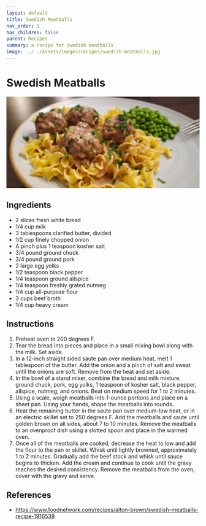 ```yaml
---
layout: default
title: Swedish Meatballs
nav_order: 1
has_children: false
parent: Recipes
summary: a recipe for swedish meatballs
image: ../../assets/images/recipes/swedish-meatballs.jpg
---
```


# Swedish Meatballs

![](../../assets/images/recipes/swedish-meatballs.jpg)

## Ingredients
- 2 slices fresh white bread
- 1/4 cup milk
- 3 tablespoons clarified butter, divided
- 1/2 cup finely chopped onion
- A pinch plus 1 teaspoon kosher salt
- 3/4 pound ground chuck
- 3/4 pound ground pork
- 2 large egg yolks
- 1/2 teaspoon black pepper
- 1/4 teaspoon ground allspice
- 1/4 teaspoon freshly grated nutmeg
- 1/4 cup all-purpose flour
- 3 cups beef broth
- 1/4 cup heavy cream

## Instructions
1. Preheat oven to 200 degrees F.
1. Tear the bread into pieces and place in a small mixing bowl along with the milk. Set aside.
1. In a 12-inch straight sided saute pan over medium heat, melt 1 tablespoon of the butter. Add the onion and a pinch of salt and sweat until the onions are soft. Remove from the heat and set aside.
1. In the bowl of a stand mixer, combine the bread and milk mixture, ground chuck, pork, egg yolks, 1 teaspoon of kosher salt, black pepper, allspice, nutmeg, and onions. Beat on medium speed for 1 to 2 minutes.
1. Using a scale, weigh meatballs into 1-ounce portions and place on a sheet pan. Using your hands, shape the meatballs into rounds.
1. Heat the remaining butter in the saute pan over medium-low heat, or in an electric skillet set to 250 degrees F. Add the meatballs and saute until golden brown on all sides, about 7 to 10 minutes. Remove the meatballs to an ovenproof dish using a slotted spoon and place in the warmed oven.
1. Once all of the meatballs are cooked, decrease the heat to low and add the flour to the pan or skillet. Whisk until lightly browned, approximately 1 to 2 minutes. Gradually add the beef stock and whisk until sauce begins to thicken. Add the cream and continue to cook until the gravy reaches the desired consistency. Remove the meatballs from the oven, cover with the gravy and serve.

## References
- https://www.foodnetwork.com/recipes/alton-brown/swedish-meatballs-recipe-1916539